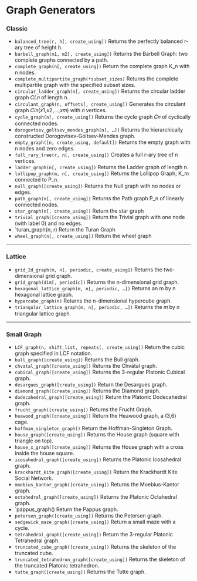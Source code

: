 # Graph Generators
### Classic
* `balanced_tree(r, h[, create_using])` Returns the perfectly balanced r-ary tree of height h.
* `barbell_graph(m1, m2[, create_using])` Returns the Barbell Graph: two complete graphs
connected by a path.
* `complete_graph(n[, create_using])` Return the complete graph K_n with n nodes.
* `complete_multipartite_graph(*subset_sizes)` Returns the complete multipartite graph
with the specified subset sizes.
* `circular_ladder_graph(n[, create_using])` Returns the circular ladder graph 𝐶𝐿𝑛 of
length n.
* `circulant_graph(n, offsets[, create_using])` Generates the circulant graph
𝐶𝑖𝑛(𝑥1,𝑥2,...,𝑥𝑚) with 𝑛 vertices.
* `cycle_graph(n[, create_using])` Returns the cycle graph 𝐶𝑛 of cyclically connected nodes.
* `dorogovtsev_goltsev_mendes_graph(n[, …])` Returns the hierarchically constructed
Dorogovtsev-Goltsev-Mendes graph.
* `empty_graph([n, create_using, default])` Returns the empty graph with n nodes and zero
edges.
* `full_rary_tree(r, n[, create_using])` Creates a full r-ary tree of n vertices.
* `ladder_graph(n[, create_using])` Returns the Ladder graph of length n.
* `lollipop_graph(m, n[, create_using])` Returns the Lollipop Graph; K_m connected to P_n.
* `null_graph([create_using])` Returns the Null graph with no nodes or edges.
* `path_graph(n[, create_using])` Returns the Path graph P_n of linearly connected nodes.
* `star_graph(n[, create_using])` Return the star graph
* `trivial_graph([create_using])` Return the Trivial graph with one node (with label 0) and no
edges.
* `turan_graph(n, r) Return the Turan Graph
* `wheel_graph(n[, create_using])` Return the wheel graph

---
### Lattice
* `grid_2d_graph(m, n[, periodic, create_using])` Returns the two-dimensional grid
graph.
* `grid_graph(dim[, periodic])` Returns the n-dimensional grid graph.
* `hexagonal_lattice_graph(m, n[, periodic, …])` Returns an m by n hexagonal lattice
graph.
* `hypercube_graph(n)` Returns the n-dimensional hypercube graph.
* `triangular_lattice_graph(m, n[, periodic, …])` Returns the 𝑚 by 𝑛 triangular lattice
graph.

---
### Small Graph
* `LCF_graph(n, shift_list, repeats[, create_using])` Return the cubic graph specified
in LCF notation.
* `bull_graph([create_using])` Returns the Bull graph.
* `chvatal_graph([create_using])` Returns the Chvátal graph.
* `cubical_graph([create_using])` Returns the 3-regular Platonic Cubical graph.
* `desargues_graph([create_using])` Return the Desargues graph.
* `diamond_graph([create_using])` Returns the Diamond graph.
* `dodecahedral_graph([create_using])` Return the Platonic Dodecahedral graph.
* `frucht_graph([create_using])` Returns the Frucht Graph.
* `heawood_graph([create_using])` Return the Heawood graph, a (3,6) cage.
* `hoffman_singleton_graph()` Return the Hoffman-Singleton Graph.
* `house_graph([create_using])` Returns the House graph (square with triangle on top).
* `house_x_graph([create_using])` Returns the House graph with a cross inside the house
square.
* `icosahedral_graph([create_using])` Returns the Platonic Icosahedral graph.
* `krackhardt_kite_graph([create_using])` Return the Krackhardt Kite Social Network.
* `moebius_kantor_graph([create_using])` Returns the Moebius-Kantor graph.
* `octahedral_graph([create_using])` Returns the Platonic Octahedral graph.
* `pappus_graph() Return the Pappus graph.
* `petersen_graph([create_using])` Returns the Petersen graph.
* `sedgewick_maze_graph([create_using])` Return a small maze with a cycle.
* `tetrahedral_graph([create_using])` Return the 3-regular Platonic Tetrahedral graph.
* `truncated_cube_graph([create_using])` Returns the skeleton of the truncated cube.
* `truncated_tetrahedron_graph([create_using])` Returns the skeleton of the truncated
Platonic tetrahedron.
* `tutte_graph([create_using])` Returns the Tutte graph.
